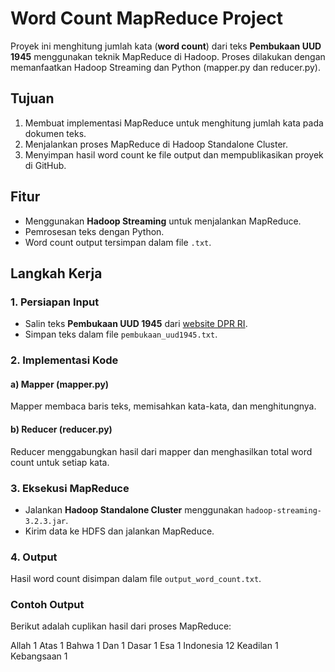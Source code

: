 # Word Count MapReduce Project

Proyek ini menghitung jumlah kata (**word count**) dari teks **Pembukaan UUD 1945** menggunakan teknik MapReduce di Hadoop. Proses dilakukan dengan memanfaatkan Hadoop Streaming dan Python (mapper.py dan reducer.py).

## Tujuan

1. Membuat implementasi MapReduce untuk menghitung jumlah kata pada dokumen teks.
2. Menjalankan proses MapReduce di Hadoop Standalone Cluster.
3. Menyimpan hasil word count ke file output dan mempublikasikan proyek di GitHub.

## Fitur

- Menggunakan **Hadoop Streaming** untuk menjalankan MapReduce.
- Pemrosesan teks dengan Python.
- Word count output tersimpan dalam file `.txt`.

## Langkah Kerja

### 1. Persiapan Input
- Salin teks **Pembukaan UUD 1945** dari [website DPR RI](https://www.dpr.go.id/jdih/uu1945).
- Simpan teks dalam file `pembukaan_uud1945.txt`.

### 2. Implementasi Kode
#### a) Mapper (mapper.py)
Mapper membaca baris teks, memisahkan kata-kata, dan menghitungnya.

#### b) Reducer (reducer.py)
Reducer menggabungkan hasil dari mapper dan menghasilkan total word count untuk setiap kata.

### 3. Eksekusi MapReduce
- Jalankan **Hadoop Standalone Cluster** menggunakan `hadoop-streaming-3.2.3.jar`.
- Kirim data ke HDFS dan jalankan MapReduce.

### 4. Output
Hasil word count disimpan dalam file `output_word_count.txt`.

### Contoh Output
Berikut adalah cuplikan hasil dari proses MapReduce:

Allah	1
Atas	1
Bahwa	1
Dan	1
Dasar	1
Esa	1
Indonesia	12
Keadilan	1
Kebangsaan	1